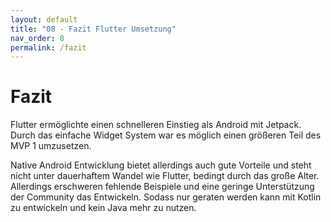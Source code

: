 ```yaml
---
layout: default
title: "08 - Fazit Flutter Umsetzung" 
nav_order: 8
permalink: /fazit
---
```


# Fazit

Flutter ermöglichte einen schnelleren Einstieg als Android mit Jetpack.
Durch das einfache Widget System war es möglich einen größeren Teil des MVP 1 umzusetzen.

Native Android Entwicklung bietet allerdings auch gute Vorteile und steht nicht unter dauerhaftem Wandel wie Flutter, bedingt durch das große Alter.
Allerdings erschweren fehlende Beispiele und eine geringe Unterstützung der Community das Entwickeln.
Sodass nur geraten werden kann mit Kotlin zu entwickeln und kein Java mehr zu nutzen.
